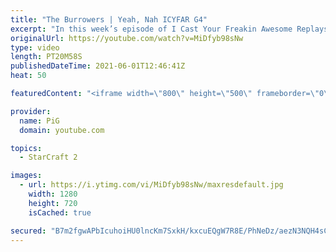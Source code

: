 ```yaml
---
title: "The Burrowers | Yeah, Nah ICYFAR G4"
excerpt: "In this week’s episode of I Cast Your Freakin Awesome Replays (ICYFAR) players sent in their replays where they tried to block opponents buildings at every turn!   NEW ICYFAR CHALLENGE: \"Bait\" - Bait your opponent out of position and crush them! Fake drops, hallucinated armies and mine/baneling traps"
originalUrl: https://youtube.com/watch?v=MiDfyb98sNw
type: video
length: PT20M58S
publishedDateTime: 2021-06-01T12:46:41Z
heat: 50

featuredContent: "<iframe width=\"800\" height=\"500\" frameborder=\"0\" src=\"https://www.youtube.com/embed/MiDfyb98sNw\" allow=\"accelerometer; autoplay; encrypted-media; gyroscope; picture-in-picture\" allowfullscreen></iframe>"

provider:
  name: PiG
  domain: youtube.com

topics:
  - StarCraft 2

images:
  - url: https://i.ytimg.com/vi/MiDfyb98sNw/maxresdefault.jpg
    width: 1280
    height: 720
    isCached: true

secured: "B7m2fgwAPbIcuhoiHU0lncKm7SxkH/kxcuEQgW7R8E/PhNeDz/aezN3NQH4sCNHcgOVfoQLRmWlw1XOONUJLhX3xjCVL4Cpf0KbfRMAPY8c02XGw6K0cEpnU2ZD2OStsh6YVlrjHaZIHMOhHViHv1+1z666cAjTHxHw4jp9/5B0ZLItrFEpjj9YiZfxWUnRc6k3lDOQPndQwWH8tAAK3m1NdoMXO37ruUuMlDUGaCuzJpaD8Qh2baImtLkyBgJCk1IemFxe8Zw9lCY7ZBviATa+WsjDl7m6EpD7TIzBObEG92sTd4OKMKqcMucTaKEYAefpdl6LK2jQ7NIxdp82vRcL7oJjTHRfrOey0ZnTdaGiyY7deyXytHwS/Qwhdsj+6dURUlaXWcj941zceTNYHH5D3gfURsSCHUS/RHHvn5UE=;arVcOiqGOOBu0T71dBD5Jg=="
---
```


